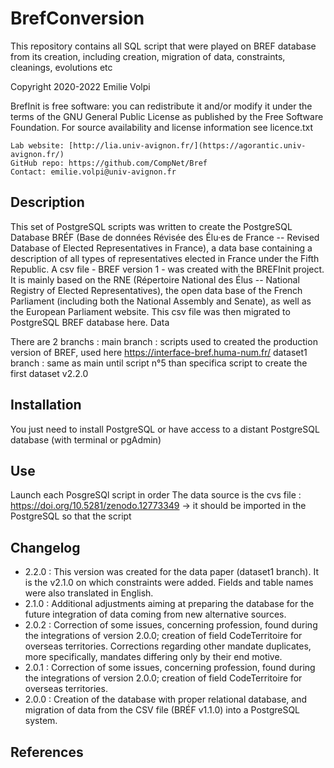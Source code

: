BrefConversion
===================

This repository contains all SQL script that were played on BREF database from its creation, including creation, migration of data, constraints, cleanings, evolutions etc

Copyright 2020-2022 Emilie Volpi

BrefInit is free software: you can redistribute it and/or modify it under the terms of the GNU General Public License as published by the Free Software Foundation. For source availability and license information see licence.txt

    Lab website: [http://lia.univ-avignon.fr/](https://agorantic.univ-avignon.fr/)
    GitHub repo: https://github.com/CompNet/Bref
    Contact: emilie.volpi@univ-avignon.fr


## Description

This set of PostgreSQL scripts was written to create the PostgreSQL Database BRÉF (Base de données Révisée des Élu·es de France -- Revised Database of Elected Representatives in France), a data base containing a description of all types of representatives elected in France under the Fifth Republic. A csv file - BREF version 1 - was created with the BREFInit project. It is mainly based on the RNE (Répertoire National des Élus -- National Registry of Elected Representatives), the open data base of the French Parliament (including both the National Assembly and Senate), as well as the European Parliament website. This csv file was then migrated to PostgreSQL BREF database here.
Data

There are 2 branchs :
main branch : scripts used to created the production version of BREF, used here https://interface-bref.huma-num.fr/
dataset1 branch : same as main until script n°5 than specifica script to create the first dataset v2.2.0


## Installation

You just need to install PostgreSQL or have access to a distant PostgreSQL database (with terminal or pgAdmin)
    

## Use

Launch each PosgreSQl script in order
The data source is the cvs file : https://doi.org/10.5281/zenodo.12773349 -> it should be imported in the PostgreSQL so that the script



## Changelog
* 2.2.0 : This version was created for the data paper (dataset1 branch). It is the v2.1.0 on which constraints were added. Fields and table names were also translated in English.
* 2.1.0 : Additional adjustments aiming at preparing the database for the future integration of data coming from new alternative sources.
* 2.0.2 : Correction of some issues, concerning profession, found during the integrations of version 2.0.0; creation of field CodeTerritoire for overseas territories. Corrections regarding other mandate duplicates, more specifically, mandates differing only by their end motive.
* 2.0.1 : Correction of some issues, concerning profession, found during the integrations of version 2.0.0; creation of field CodeTerritoire for overseas territories.
* 2.0.0 : Creation of the database with proper relational database, and migration of data from the CSV file (BRÉF v1.1.0) into a PostgreSQL system.
   

## References

    
